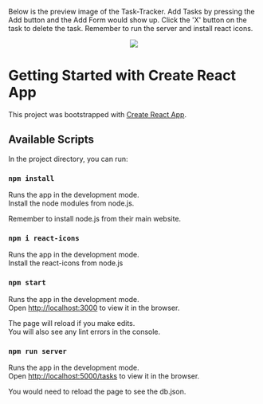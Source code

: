 Below is the preview image of the Task-Tracker. Add Tasks by pressing the Add button and the Add Form would show up. Click the 'X' button on the task to delete the task. Remember to run the server and install react icons.

<p align="center">
  <img src="https://user-images.githubusercontent.com/64706364/122363323-6bbec400-cf8b-11eb-9693-da1f5fa4ec2c.png" />
</p>
  
# Getting Started with Create React App

This project was bootstrapped with [Create React App](https://github.com/facebook/create-react-app).

## Available Scripts

In the project directory, you can run:

### `npm install`

Runs the app in the development mode.\
Install the node modules from node.js.

Remember to install node.js from their main website.

### `npm i react-icons`

Runs the app in the development mode.\
Install the react-icons from node.js

### `npm start`

Runs the app in the development mode.\
Open [http://localhost:3000](http://localhost:3000) to view it in the browser.

The page will reload if you make edits.\
You will also see any lint errors in the console.

### `npm run server`

Runs the app in the development mode.\
Open [http://localhost:5000/tasks](http://localhost:5000/tasks) to view it in the browser.

You would need to reload the page to see the db.json.
